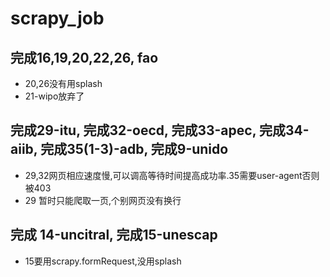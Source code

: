 # scrapy_job
## 完成16,19,20,22,26, fao
* 20,26没有用splash
* 21-wipo放弃了
## 完成29-itu, 完成32-oecd, 完成33-apec, 完成34-aiib, 完成35(1-3)-adb, 完成9-unido
* 29,32网页相应速度慢,可以调高等待时间提高成功率.35需要user-agent否则被403
* 29 暂时只能爬取一页,个别网页没有换行
## 完成 14-uncitral, 完成15-unescap
* 15要用scrapy.formRequest,没用splash
